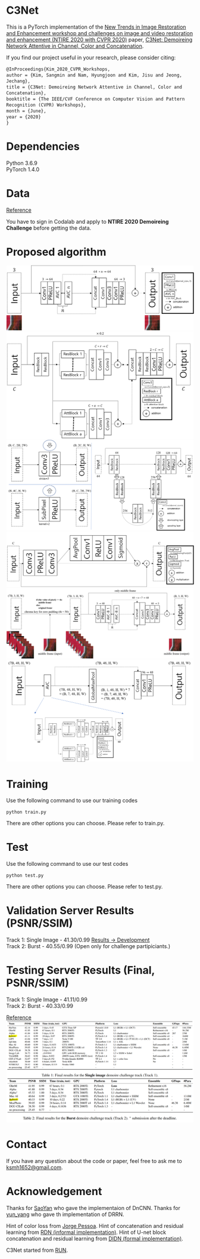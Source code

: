 # C3Net
This is a PyTorch implementation of the [New Trends in Image Restoration and Enhancement workshop and challenges on image and video restoration and enhancement (NTIRE 2020 with CVPR 2020)](https://data.vision.ee.ethz.ch/cvl/ntire20/) paper, [C3Net: Demoireing Network Attentive in Channel, Color and Concatenation](http://openaccess.thecvf.com/content_CVPRW_2020/html/w31/Kim_C3Net_Demoireing_Network_Attentive_in_Channel_Color_and_Concatenation_CVPRW_2020_paper.html).

If you find our project useful in your research, please consider citing:
~~~
@InProceedings{Kim_2020_CVPR_Workshops,
author = {Kim, Sangmin and Nam, Hyungjoon and Kim, Jisu and Jeong, Jechang},
title = {C3Net: Demoireing Network Attentive in Channel, Color and Concatenation},
booktitle = {The IEEE/CVF Conference on Computer Vision and Pattern Recognition (CVPR) Workshops},
month = {June},
year = {2020}
}
~~~

# Dependencies
Python 3.6.9   
PyTorch 1.4.0 

# Data
[Reference](https://competitions.codalab.org/competitions/22223#participate-get_data)

You have to sign in Codalab and apply to **NTIRE 2020 Demoireing Challenge** before getting the data. 

# Proposed algorithm
![C3Net (Track 1: Single Image)](Figure_1.png)   
![AVC_Block](Figure_2.png)   
![AttBlock](Figure_3.png)   
![ResBlock](Figure_4.png)   
![C3Net-Burst (Track 2: Burst)](Figure_5.png)   
![AVC_Block-Burst](Figure_6.png)   

# Training
Use the following command to use our training codes
~~~
python train.py
~~~
There are other options you can choose.
Please refer to train.py.

# Test
Use the following command to use our test codes
~~~
python test.py
~~~
There are other options you can choose.
Please refer to test.py.

# Validation Server Results (PSNR/SSIM)
Track 1: Single Image - 41.30/0.99 [Results -> Development](https://competitions.codalab.org/competitions/22223#results)  
Track 2: Burst - 40.55/0.99 (Open only for challenge partipiciants.)  

# Testing Server Results (Final, PSNR/SSIM)
Track 1: Single Image - 41.11/0.99  
Track 2: Burst - 40.33/0.99  

[Reference](https://arxiv.org/pdf/2005.03155.pdf)
![Finaal_Results](Final_Results.PNG)

# Contact
If you have any question about the code or paper, feel free to ask me to <ksmh1652@gmail.com>.

# Acknowledgement
Thanks for [SaoYan](https://github.com/SaoYan/DnCNN-PyTorch) who gave the implementaion of DnCNN.
Thanks for [yun_yang](https://github.com/jt827859032/DRRN-pytorch) who gave th implementation of DRRN.

Hint of color loss from [Jorge Pessoa](https://github.com/jorge-pessoa/pytorch-colors).
Hint of concatenation and residual learning from [RDN (informal implementation)](https://github.com/lingtengqiu/RDN-pytorch).
Hint of U-net block concatenation and residual learning from [DIDN (formal implementation)](https://github.com/SonghyunYu/DIDN).

C3Net started from [RUN](https://github.com/bmycheez/RUN). 




